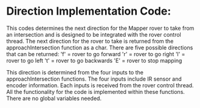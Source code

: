 # Direction Implementation Code:

This codes determines the next direction for the Mapper rover to take from an intersection and is designed to be
integrated with the rover control thread.  The next direction for the rover to take is returned from the approachIntersection 
function as a char.  There are five possible directions that can be returned:
	'f' = rover to go forward
	'r' = rover to go right
	'l' = rover to go left
	't' = rover to go backwards
	'E' = rover to stop mapping
	
This direction is determined from the four inputs to the approachIntersection functions.  The four inputs include IR sensor and encoder
information.  Each inputs is received from the rover control thread.  All the functionality for the code is implemented within these functions.
There are no global variables needed.